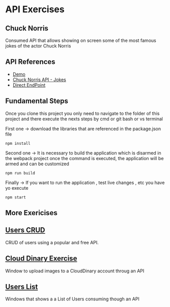 # API Exercises

## Chuck Norris

Consumed API that allows showing on screen some of the most famous 
jokes of the actor Chuck Norris

##  API References


- [Demo](https://rogeralbp.github.io/api-chnorris-jokes/)
- [Chuck Norris API - Jokes](https://api.chucknorris.io/)
- [Direct EndPoint](https://api.chucknorris.io/jokes/random)

## Fundamental Steps
Once you clone this project you only need to navigate to the folder of this project and there execute the nexts steps by cmd or git bash or vs terminal

First one -> download the libraries that are referenced in the package.json file

```
npm install
```

Second one -> It is necessary to build the application which is disarmed in the webpack project once the command is executed, the application will be armed and can be customized
```
npm run build
```

Finally -> If you want to run the application , test live changes , etc you have yo execute
```
npm start
```
## More Exericises

## [Users CRUD](https://github.com/rogeralbp/api-exercises/tree/users-crud)

CRUD of users using a popular and free API.

## [Cloud Dinary Exercise](https://github.com/rogeralbp/api-exercises/tree/cldinary-uploads)

Window to upload images to a CloudDinary account throug an API

## [Users List](https://github.com/rogeralbp/api-exercises/tree/users-list)


Windows that shows a a List of Users consuming though an API
